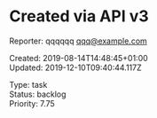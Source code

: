 # Created via API v3

Reporter: qqqqqq <qqq@example.com>  

Created: 2019-08-14T14:48:45+01:00  
Updated: 2019-12-10T09:40:44.117Z

Type: task  
Status: backlog  
Priority: 7.75
